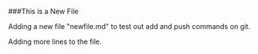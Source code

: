###This is a New File

Adding a new file "newfile.md" to test out add and push commands on git.

Adding more lines to the file.